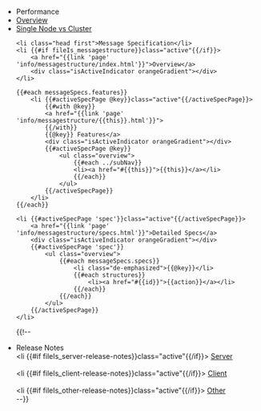 <ul id="subnav">
	<li class="head first">Performance</li>
	<li {{#if fileIs_performance-overview}}class="active"{{/if}}>
		<a href="{{link 'page' 'info/performance-overview.html'}}">Overview</a>
		<div class="isActiveIndicator orangeGradient"></div>
	</li>	
	<li {{#if fileIs_performance-single-node-vs-cluster}}class="active"{{/if}}>
		<a href="{{link 'page' 'info/performance-single-node-vs-cluster.html'}}">Single Node vs Cluster</a>
		<div class="isActiveIndicator orangeGradient"></div>
	</li>

	<li class="head first">Message Specification</li>
	<li {{#if fileIs_messagestructure}}class="active"{{/if}}>
		<a href="{{link 'page' 'info/messagestructure/index.html'}}">Overview</a>
		<div class="isActiveIndicator orangeGradient"></div>
	</li>	
	
	{{#each messageSpecs.features}}	
		<li {{#activeSpecPage @key}}class="active"{{/activeSpecPage}}>
			{{#with @key}}
			<a href="{{link 'page' 'info/messagestructure/{{this}}.html'}}">
			{{/with}}
			{{@key}} Features</a>
			<div class="isActiveIndicator orangeGradient"></div>
			{{#activeSpecPage @key}}
				<ul class="overview">
					{{#each ../subNav}}
					<li><a href="#{{this}}">{{this}}</a></li>
					{{/each}}
				</ul>
			{{/activeSpecPage}}
		</li>
	{{/each}}
	
	<li {{#activeSpecPage 'spec'}}class="active"{{/activeSpecPage}}>
		<a href="{{link 'page' 'info/messagestructure/specs.html'}}">Detailed Specs</a>
		<div class="isActiveIndicator orangeGradient"></div>
		{{#activeSpecPage 'spec'}}
			<ul class="overview">
				{{#each messageSpecs.specs}}
					<li class="de-emphasized">{{@key}}</li>
					{{#each structures}}
						<li><a href="#{{id}}">{{action}}</a></li>
					{{/each}}
				{{/each}}
			</ul>
		{{/activeSpecPage}}
	</li>

{{!--
	<li class="head first">Release Notes</li>
	<li {{#if fileIs_server-release-notes}}class="active"{{/if}}>
		<a href="{{link 'page' 'info/server-release-notes.html'}}">Server</a>
		<div class="isActiveIndicator orangeGradient"></div>
	</li>	
	<li {{#if fileIs_client-release-notes}}class="active"{{/if}}>
		<a href="{{link 'page' 'info/client-release-notes.html'}}">Client</a>
		<div class="isActiveIndicator orangeGradient"></div>
	</li>	
	<li {{#if fileIs_other-release-notes}}class="active"{{/if}}>
		<a href="{{link 'page' 'info/other-release-notes.html'}}">Other</a>
		<div class="isActiveIndicator orangeGradient"></div>
	</li>	--}}
</ul>
